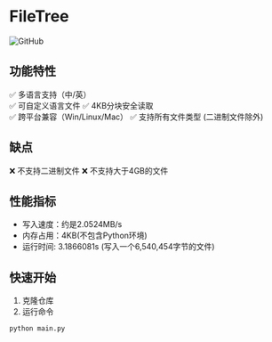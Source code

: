 # FileTree

![GitHub](https://img.shields.io/badge/github-laolizhennui/FileTree-blue)

## 功能特性
✅ 多语言支持（中/英）  
✅ 可自定义语言文件
✅ 4KB分块安全读取  
✅ 跨平台兼容（Win/Linux/Mac）
✅ 支持所有文件类型 (二进制文件除外)


## 缺点
❌ 不支持二进制文件
❌ 不支持大于4GB的文件

## 性能指标
- 写入速度：约是2.0524MB/s
- 内存占用：4KB(不包含Python环境)
- 运行时间: 3.1866081s (写入一个6,540,454字节的文件)

## 快速开始
1. 克隆仓库
2. 运行命令
```bash
python main.py
```
